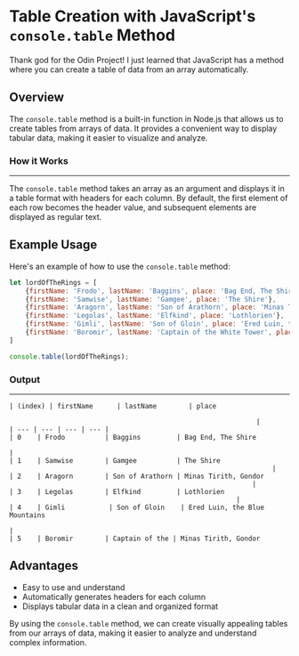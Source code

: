 **Table Creation with JavaScript's `console.table` Method**
===========================================================

Thank god for the Odin Project! I just learned that JavaScript has a method where you can create a table of data from an array
automatically.

**Overview**
------------

The `console.table` method is a built-in function in Node.js that allows us to create tables from arrays of 
data. It provides a convenient way to display tabular data, making it easier to visualize and analyze.

### How it Works
-----------------

The `console.table` method takes an array as an argument and displays it in a table format with headers for 
each column. By default, the first element of each row becomes the header value, and subsequent elements are 
displayed as regular text.

**Example Usage**
----------------

Here's an example of how to use the `console.table` method:

```javascript
let lordOfTheRings = [
    {firstName: 'Frodo', lastName: 'Baggins', place: 'Bag End, The Shire'},
    {firstName: 'Samwise', lastName: 'Gamgee', place: 'The Shire'},
    {firstName: 'Aragorn', lastName: 'Son of Arathorn', place: 'Minas Tirith, Gondor'},
    {firstName: 'Legolas', lastName: 'Elfkind', place: 'Lothlorien'},
    {firstName: 'Gimli', lastName: 'Son of Gloin', place: 'Ered Luin, the Blue Mountains'},
    {firstName: 'Boromir', lastName: 'Captain of the White Tower', place: 'Minas Tirith, Gondor'}
]

console.table(lordOfTheRings);
```

### Output
----------

```
| (index) | firstName      | lastName        | place                                                            
                                                                                                                
                                                              |
| --- | --- | --- | --- |
| 0    | Frodo          | Baggins         | Bag End, The Shire                                                  
                                                                                 |
| 1    | Samwise        | Gamgee          | The Shire                                                           
                                                                  |
| 2    | Aragorn        | Son of Arathorn | Minas Tirith, Gondor                                                
                                                             |
| 3    | Legolas        | Elfkind         | Lothlorien                                                          
                                                         |
| 4    | Gimli           | Son of Gloin    | Ered Luin, the Blue Mountains                                      
                                                                                                        |
| 5    | Boromir        | Captain of the | Minas Tirith, Gondor                                                 
```

**Advantages**
-------------

*   Easy to use and understand
*   Automatically generates headers for each column
*   Displays tabular data in a clean and organized format

By using the `console.table` method, we can create visually appealing tables from our arrays of data, making it 
easier to analyze and understand complex information.